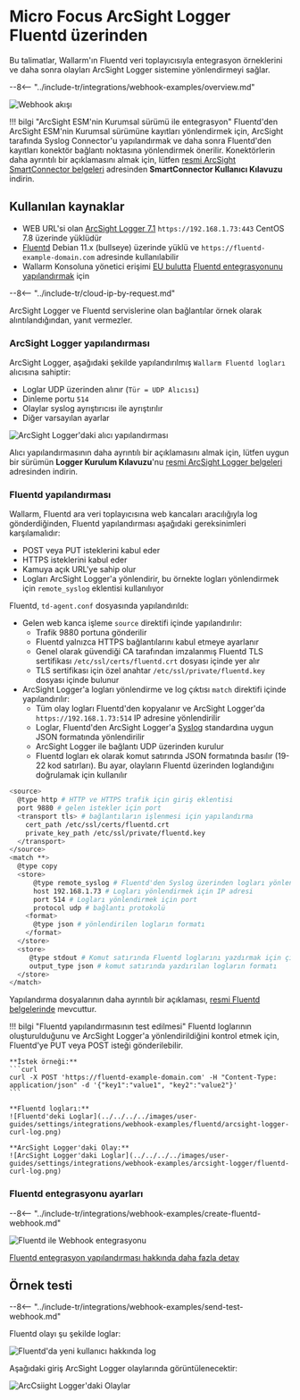 # Micro Focus ArcSight Logger Fluentd üzerinden

Bu talimatlar, Wallarm'ın Fluentd veri toplayıcısıyla entegrasyon örneklerini ve daha sonra olayları ArcSight Logger sistemine yönlendirmeyi sağlar.

--8<-- "../include-tr/integrations/webhook-examples/overview.md"

![Webhook akışı](../../../../images/user-guides/settings/integrations/webhook-examples/fluentd/arcsight-logger-scheme.png)

!!! bilgi "ArcSight ESM'nin Kurumsal sürümü ile entegrasyon"
    Fluentd'den ArcSight ESM'nin Kurumsal sürümüne kayıtları yönlendirmek için, ArcSight tarafında Syslog Connector'u yapılandırmak ve daha sonra Fluentd'den kayıtları konektör bağlantı noktasına yönlendirmek önerilir. Konektörlerin daha ayrıntılı bir açıklamasını almak için, lütfen [resmi ArcSight SmartConnector belgeleri](https://community.microfocus.com/t5/ArcSight-Connectors/ct-p/ConnectorsDocs) adresinden **SmartConnector Kullanıcı Kılavuzu** indirin.

## Kullanılan kaynaklar

* WEB URL'si olan [ArcSight Logger 7.1](#arcsight-logger-configuration) `https://192.168.1.73:443` CentOS 7.8 üzerinde yüklüdür
* [Fluentd](#fluentd-configuration) Debian 11.x (bullseye) üzerinde yüklü ve `https://fluentd-example-domain.com` adresinde kullanılabilir
* Wallarm Konsoluna yönetici erişimi [EU bulutta](https://my.wallarm.com) [Fluentd entegrasyonunu yapılandırmak](#configuration-of-fluentd-integration) için

--8<-- "../include-tr/cloud-ip-by-request.md"

ArcSight Logger ve Fluentd servislerine olan bağlantılar örnek olarak alıntılandığından, yanıt vermezler.

### ArcSight Logger yapılandırması

ArcSight Logger, aşağıdaki şekilde yapılandırılmış `Wallarm Fluentd logları` alıcısına sahiptir:

* Loglar UDP üzerinden alınır (`Tür = UDP Alıcısı`)
* Dinleme portu `514`
* Olaylar syslog ayrıştırıcısı ile ayrıştırılır
* Diğer varsayılan ayarlar

![ArcSight Logger'daki alıcı yapılandırması](../../../../images/user-guides/settings/integrations/webhook-examples/arcsight-logger/fluentd-setup.png)

Alıcı yapılandırmasının daha ayrıntılı bir açıklamasını almak için, lütfen uygun bir sürümün **Logger Kurulum Kılavuzu**'nu [resmi ArcSight Logger belgeleri](https://community.microfocus.com/t5/Logger-Documentation/ct-p/LoggerDoc) adresinden indirin.

### Fluentd yapılandırması

Wallarm, Fluentd ara veri toplayıcısına web kancaları aracılığıyla log gönderdiğinden, Fluentd yapılandırması aşağıdaki gereksinimleri karşılamalıdır:

* POST veya PUT isteklerini kabul eder
* HTTPS isteklerini kabul eder
* Kamuya açık URL'ye sahip olur
* Logları ArcSight Logger'a yönlendirir, bu örnekte logları yönlendirmek için `remote_syslog` eklentisi kullanılıyor

Fluentd, `td-agent.conf` dosyasında yapılandırıldı:

* Gelen web kanca işleme `source` direktifi içinde yapılandırılır:
    * Trafik 9880 portuna gönderilir
    * Fluentd yalnızca HTTPS bağlantılarını kabul etmeye ayarlanır
    * Genel olarak güvendiği CA tarafından imzalanmış Fluentd TLS sertifikası `/etc/ssl/certs/fluentd.crt` dosyası içinde yer alır
    * TLS sertifikası için özel anahtar `/etc/ssl/private/fluentd.key` dosyası içinde bulunur
* ArcSight Logger'a logları yönlendirme ve log çıktısı `match` direktifi içinde yapılandırılır:
    * Tüm olay logları Fluentd'den kopyalanır ve ArcSight Logger'da `https://192.168.1.73:514` IP adresine yönlendirilir
    * Loglar, Fluentd'den ArcSight Logger'a [Syslog](https://en.wikipedia.org/wiki/Syslog) standardına uygun JSON formatında yönlendirilir
    * ArcSight Logger ile bağlantı UDP üzerinden kurulur
    * Fluentd logları ek olarak komut satırında JSON formatında basılır (19-22 kod satırları). Bu ayar, olayların Fluentd üzerinden loglandığını doğrulamak için kullanılır

```bash linenums="1"
<source>
  @type http # HTTP ve HTTPS trafik için giriş eklentisi
  port 9880 # gelen istekler için port
  <transport tls> # bağlantıların işlenmesi için yapılandırma
    cert_path /etc/ssl/certs/fluentd.crt
    private_key_path /etc/ssl/private/fluentd.key
  </transport>
</source>
<match **>
  @type copy
  <store>
      @type remote_syslog # Fluentd'den Syslog üzerinden logları yönlendirmek için çıkış eklentisi
      host 192.168.1.73 # Logları yönlendirmek için IP adresi
      port 514 # Logları yönlendirmek için port
      protocol udp # bağlantı protokolü
    <format>
      @type json # yönlendirilen logların formatı
    </format>
  </store>
  <store>
     @type stdout # Komut satırında Fluentd loglarını yazdırmak için çıkış eklentisi
     output_type json # komut satırında yazdırılan logların formatı
  </store>
</match>
```

Yapılandırma dosyalarının daha ayrıntılı bir açıklaması, [resmi Fluentd belgelerinde](https://docs.fluentd.org/configuration/config-file) mevcuttur.

!!! bilgi "Fluentd yapılandırmasının test edilmesi"
    Fluentd loglarının oluşturulduğunu ve ArcSight Logger'a yönlendirildiğini kontrol etmek için, Fluentd'ye PUT veya POST isteği gönderilebilir.

    **İstek örneği:**
    ```curl
    curl -X POST 'https://fluentd-example-domain.com' -H "Content-Type: application/json" -d '{"key1":"value1", "key2":"value2"}'
    ```

    **Fluentd logları:**
    ![Fluentd'deki Loglar](../../../../images/user-guides/settings/integrations/webhook-examples/fluentd/arcsight-logger-curl-log.png)

    **ArcSight Logger'daki Olay:**
    ![ArcSight Logger'daki Loglar](../../../../images/user-guides/settings/integrations/webhook-examples/arcsight-logger/fluentd-curl-log.png)

### Fluentd entegrasyonu ayarları

--8<-- "../include-tr/integrations/webhook-examples/create-fluentd-webhook.md"

![Fluentd ile Webhook entegrasyonu](../../../../images/user-guides/settings/integrations/add-fluentd-integration.png)

[Fluentd entegrasyon yapılandırması hakkında daha fazla detay](../fluentd.md)

## Örnek testi

--8<-- "../include-tr/integrations/webhook-examples/send-test-webhook.md"

Fluentd olayı şu şekilde loglar:

![Fluentd'da yeni kullanıcı hakkında log](../../../../images/user-guides/settings/integrations/webhook-examples/fluentd/arcsight-logger-user-log.png)

Aşağıdaki giriş ArcSight Logger olaylarında görüntülenecektir:

![ArcCsiight Logger'daki Olaylar](../../../../images/user-guides/settings/integrations/webhook-examples/arcsight-logger/fluentd-user.png)
